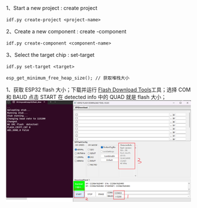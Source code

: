 1、Start a new project : create project
~~~
idf.py create-project <project-name>
~~~

2、Create a new component : create -component
~~~
idf.py create-component <component-name>
~~~

3、Select the target chip : set-target
~~~
idf.py set-target <target>
~~~


~~~
esp_get_minimum_free_heap_size(); // 获取堆栈大小
~~~

1、获取 ESP32 flash 大小；下载并运行 [Flash Download Tools](https://www.espressif.com/en/support/download/other-tools)工具；选择 COM 和 BAUD 点击 START 在 detected info 中的 QUAD 就是 flash 大小；
![](img/Pasted%20image%2020230713152524.png)